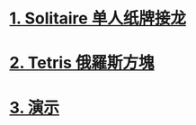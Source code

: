 <!-- # [照片](https://1drv.ms/f/s!Aufy3l-3PSKMmyGQ_BNAWNXGy2sw?e=f9LQ44) -->
# [1. Solitaire 单人纸牌接龙](https://worldofsolitaire.com/)
# [2. Tetris 俄羅斯方塊](https://tetrisgeek.com/)
# [3. 演示](https://meetings.dialpad.com/room/sh563321)
